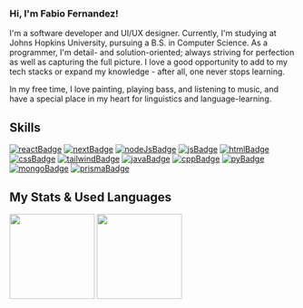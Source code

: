 ### Hi, I'm Fabio Fernandez!

I'm a software developer and UI/UX designer. Currently, I'm studying at Johns Hopkins University, pursuing a B.S. in Computer Science. As a programmer, I'm detail- and solution-oriented; always striving for perfection as well as capturing the full picture. I love a good opportunity to add to my tech stacks or expand my knowledge - after all, one never stops learning.

In my free time, I love painting, playing bass, and listening to music, and have a special place in my heart for linguistics and language-learning.

## Skills

[![reactBadge]][reactUrl]
[![nextBadge]][nextUrl]
[![nodeJsBadge]][nodeJsUrl]
[![jsBadge]][jsUrl]
[![htmlBadge]][htmlUrl]
[![cssBadge]][cssUrl]
[![tailwindBadge]][tailwindUrl]
[![javaBadge]][javaUrl]
[![cppBadge]][cppUrl]
[![pyBadge]][pyUrl]
[![mongoBadge]][mongoUrl]
[![prismaBadge]][prismaUrl]

<!-- ![Github Stats][statsUrl]
![Github langs][langsUrl] -->

## My Stats & Used Languages

<div display="flex">
  <img flex="1" height="150" align="center" href="https://github.com/Fabiofdez" src="https://github-readme-stats-fabiofdez.vercel.app/api?username=fabiofdez&include_all_commits=true&hide=stars&custom_title=My%20GitHub%20Stats&rank_icon=github&show_icons=true&theme=transparent&title_color=139a91&icon_color=0eaa74&border_color=139a919a&border_radius=6" />
  <img flex="1" height="150" align="center" href="https://github.com/Fabiofdez" src="https://github-readme-stats-fabiofdez.vercel.app/api/top-langs/?username=fabiofdez&exclude_repo=Compilers-Interpreters,cs229-f22-ffernan9&size_weight=0.5&count_weight=0.5&layout=compact&theme=transparent&title_color=139a91&border_color=139a919a&border_radius=6" />
</div>

[reactBadge]: https://img.shields.io/badge/-React-61DAFB?style=for-the-badge&logo=react&logoColor=black
[reactUrl]: https://react.dev/

[nextBadge]: https://img.shields.io/badge/-Next.js-000?style=for-the-badge&logo=nextdotjs&logoColor=FFF
[nextUrl]: https://vercel.com/frameworks/nextjs

[nodeJsBadge]: https://img.shields.io/badge/-Node.js-5FA04E?style=for-the-badge&logo=nodedotjs&logoColor=white
[nodeJsUrl]: https://nodejs.org/en

[jsBadge]: https://img.shields.io/badge/-JavaScript-F7DF1E?style=for-the-badge&logo=javascript&logoColor=black
[jsUrl]: https://www.javascript.com/

[htmlBadge]: https://img.shields.io/badge/-HTML-E34C26?style=for-the-badge&logo=html5&logoColor=white
[htmlUrl]: https://html.spec.whatwg.org/

[cssBadge]: https://img.shields.io/badge/-CSS-264DE4?style=for-the-badge&logo=css3
[cssUrl]: https://www.w3.org/Style/CSS/

[tailwindBadge]: https://img.shields.io/badge/-TailwindCSS-000?style=for-the-badge&logo=tailwindcss&logoColor=00bcff
[tailwindUrl]: https://tailwindcss.com/

[javaBadge]: https://img.shields.io/badge/-Java-EC2025?style=for-the-badge
[javaUrl]: https://www.java.com/

[cppBadge]: https://img.shields.io/badge/-C/C++-00599C?style=for-the-badge&logo=cplusplus&logoColor=white
[cppUrl]: https://cplusplus.com/reference/

[pyBadge]: https://img.shields.io/badge/-Python-4584B6?style=for-the-badge&logo=python&logoColor=FFDE57
[pyUrl]: https://www.python.org/

[mongoBadge]: https://img.shields.io/badge/-MongoDB-001E2B?style=for-the-badge&logo=mongodb&logoColor=00ED64
[mongoUrl]: https://www.mongodb.com/

[prismaBadge]: https://img.shields.io/badge/-Prisma-1a2939?style=for-the-badge&logo=prisma&logoColor=16a394
[prismaUrl]: https://www.prisma.io/

